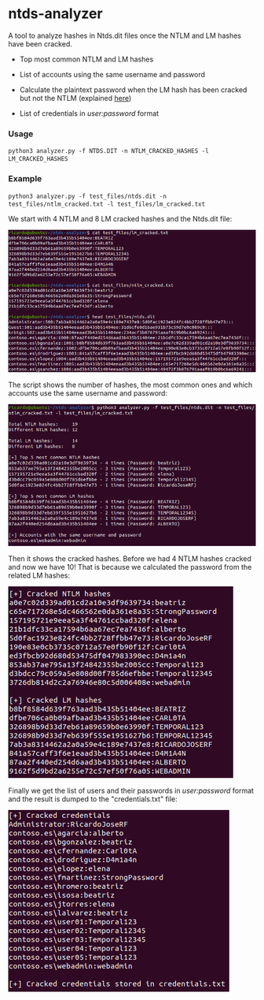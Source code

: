 # ntds-analyzer

A tool to analyze hashes in Ntds.dit files once the NTLM and LM hashes have been cracked.

- Top most common NTLM and LM hashes

- List of accounts using the same username and password

- Calculate the plaintext password when the LM hash has been cracked but not the NTLM (explained [here](https://github.com/ricardojoserf/LM_original_password_cracker))

- List of credentials in *user:password* format


### Usage

```
python3 analyzer.py -f NTDS.DIT -n NTLM_CRACKED_HASHES -l LM_CRACKED_HASHES
```

### Example

```
python3 analyzer.py -f test_files/ntds.dit -n test_files/ntlm_cracked.txt -l test_files/lm_cracked.txt
```

We start with 4 NTLM and 8 LM cracked hashes and the Ntds.dit file:

![Image0](images/image0.png)

The script shows the number of hashes, the most common ones and which accounts use the same username and password:

![Image1](images/image1.png)

Then it shows the cracked hashes. Before we had 4 NTLM hashes cracked and now we have 10! That is because we calculated the password from the related LM hashes:

![Image2](images/image2.png)

Finally we get the list of users and their passwords in *user:password* format and the result is dumped to the "credentials.txt" file:

![Image3](images/image3.png)